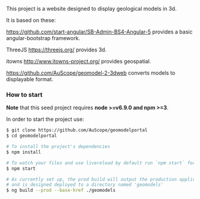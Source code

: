 
This project is a website designed to display geological models in 3d.

It is based on these:

https://github.com/start-angular/SB-Admin-BS4-Angular-5 provides a basic angular-bootstrap framework.

ThreeJS https://threejs.org/ provides 3d.

itowns http://www.itowns-project.org/ provides geospatial.

https://github.com/AuScope/geomodel-2-3dweb converts models to displayable format.


### How to start
**Note** that this seed project requires  **node >=v6.9.0 and npm >=3**.

In order to start the project use:
```bash
$ git clone https://github.com/AuScope/geomodelportal
$ cd geomodelportal

# To install the project's dependencies
$ npm install

# To watch your files and use livereload by default run `npm start` for a dev server. Navigate to `http://localhost:4200/geomodels`. The app will automatically reload if you change any of the source files.
$ npm start

# As currently set up, the prod build will output the production application in `dist`
# and is designed deployed to a directory named 'geomodels'
$ ng build --prod --base-href ./geomodels
```
